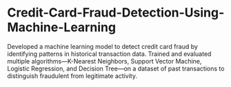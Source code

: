 # Credit-Card-Fraud-Detection-Using-Machine-Learning
Developed a machine learning model to detect credit card fraud by identifying patterns in historical transaction data. Trained and evaluated multiple algorithms—K-Nearest Neighbors, Support Vector Machine, Logistic Regression, and Decision Tree—on a dataset of past transactions to distinguish fraudulent from legitimate activity.
